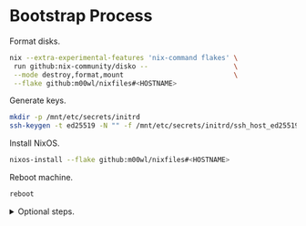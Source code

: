 # Bootstrap Process

Format disks.

```bash
nix --extra-experimental-features 'nix-command flakes' \
 run github:nix-community/disko --                     \
 --mode destroy,format,mount                           \
 --flake github:m00wl/nixfiles#<HOSTNAME>
```

Generate keys.

```bash
mkdir -p /mnt/etc/secrets/initrd
ssh-keygen -t ed25519 -N "" -f /mnt/etc/secrets/initrd/ssh_host_ed25519_key
```

Install NixOS.

```bash
nixos-install --flake github:m00wl/nixfiles#<HOSTNAME>
```

Reboot machine.

```bash
reboot
```

<details>

<summary> Optional steps. </summary>

Set password.

```bash
passwd m00wl
```

Set configuration.

```bash
git clone git@github.com:m00wl/nixfiles.git /home/m00wl/nixfiles
ln -s /home/m00wl/nixfiles/flake.nix /etc/nixos/flake.nix
```

</details>

